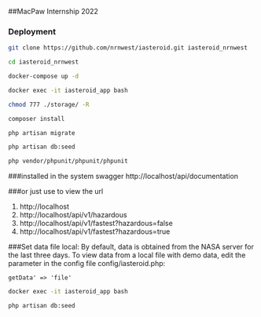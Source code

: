 ##MacPaw Internship 2022
### Deployment
```bash
git clone https://github.com/nrnwest/iasteroid.git iasteroid_nrnwest
```
```bash
cd iasteroid_nrnwest
```
```bash
docker-compose up -d
```
```bash
docker exec -it iasteroid_app bash
```
```bash
chmod 777 ./storage/ -R
```
```bash
composer install
```
```bash
php artisan migrate
```
```bash
php artisan db:seed
```
```bash
php vendor/phpunit/phpunit/phpunit
```
###installed in the system swagger
http://localhost/api/documentation

###or just use to view the url
1. http://localhost
2. http://localhost/api/v1/hazardous
3. http://localhost/api/v1/fastest?hazardous=false
4. http://localhost/api/v1/fastest?hazardous=true

###Set data file local:
By default, data is obtained from the NASA server for the last three days.
To view data from a local file with demo data, 
edit the parameter in the config file config/iasteroid.php:

`getData' => 'file'`
```bash
docker exec -it iasteroid_app bash
```
```bash
php artisan db:seed
```

